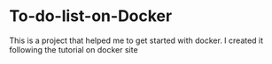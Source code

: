 # To-do-list-on-Docker

This is a project that helped me to get started with docker. I created it following the tutorial on docker site
